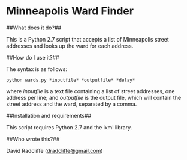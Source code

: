 Minneapolis Ward Finder
=======================

##What does it do?##

This is a Python 2.7 script that accepts a list of Minneapolis street addresses
and looks up the ward for each address.

##How do I use it?##

The syntax is as follows:

    python wards.py *inputfile* *outputfile* *delay*

where *inputfile* is a text file containing a list of street addresses,
one address per line; and *outputfile* is the output file, which will 
contain the street address and the ward, separated by a comma.

##Installation and requirements##

This script requires Python 2.7 and the lxml library.

##Who wrote this?##

David Radcliffe (dradcliffe@gmail.com)
